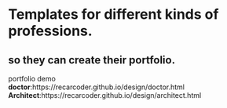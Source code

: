 <h1>Templates for different kinds of professions.</h1>
<h2>so they can create their portfolio.</h2>
portfolio demo<br/>
     <b>doctor</b>:https://recarcoder.github.io/design/doctor.html
<br>
<b>Architect</b>:https://recarcoder.github.io/design/architect.html

